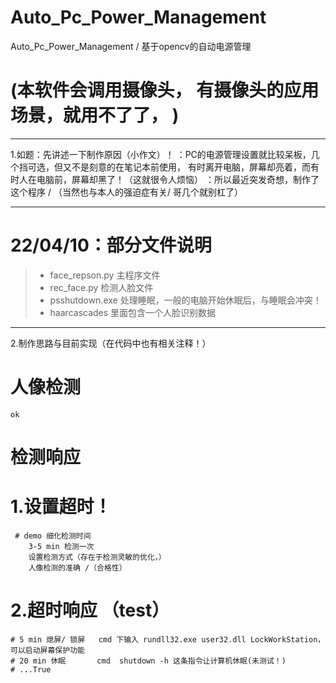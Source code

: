 # Auto_Pc_Power_Management
Auto_Pc_Power_Management / 基于opencv的自动电源管理

# (本软件会调用摄像头， 有摄像头的应用场景，就用不了了， )

---

1.如题：先讲述一下制作原因（小作文）！
：PC的电源管理设置就比较呆板，几个挡可选，但又不是刻意的在笔记本前使用，
有时离开电脑，屏幕却亮着，而有时人在电脑前，屏幕却黑了！（这就很令人烦恼）
：所以最近突发奇想，制作了这个程序 / （当然也与本人的强迫症有关/ 哥几个就别杠了）

---

# 22/04/10：部分文件说明
>+ face_repson.py 主程序文件  
>+ rec_face.py 检测人脸文件  
>+ psshutdown.exe 处理睡眠，一般的电脑开始休眠后，与睡眠会冲突！  
>+ haarcascades 里面包含一个人脸识别数据  

---
2.制作思路与目前实现（在代码中也有相关注释！）

# 人像检测
    ok
# 检测响应
 # 1.设置超时！
     # demo 细化检测时间
        3-5 min 检测一次
        设置检测方式（存在于检测灵敏的优化，）
        人像检测的准确 /（合格性）

 # 2.超时响应 （test）
    # 5 min 熄屏/ 锁屏   cmd 下输入 rundll32.exe user32.dll LockWorkStation，可以启动屏幕保护功能
    # 20 min 休眠       cmd  shutdown -h 这条指令让计算机休眠(未测试！)
    # ...True
    
